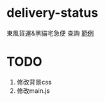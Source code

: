 # delivery-status
東風貨運&amp;黑貓宅急便 查詢
[範例](https://delivery-status-flask.herokuapp.com/)

# TODO
1. 修改背景css
2. 修改main.js